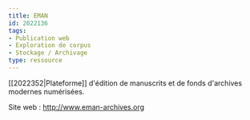 ```yaml
---
title: EMAN
id: 2022136
tags:
- Publication web
- Exploration de corpus
- Stockage / Archivage
type: ressource
---
```


[[2022352|Plateforme]] d'édition de manuscrits et de fonds d'archives modernes numérisées.

Site web : <http://www.eman-archives.org>

